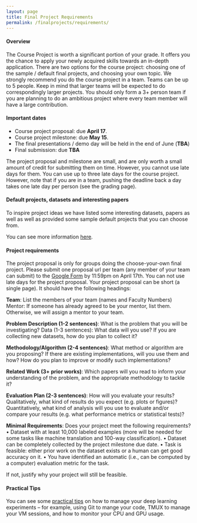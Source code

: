 ```yaml
---
layout: page
title: Final Project Requirements
permalink: /finalprojects/requirements/
---
```


#### Overview

The Course Project is worth a significant portion of your grade. It offers
you the chance to apply your newly acquired skills towards an in-depth
application. There are two options for the course project: choosing one of the sample / default
final projects, and choosing your own topic. We strongly recommend you do
the course project in a team. Teams can be up to 5 people. Keep in mind
that larger teams will be expected to do correspondingly larger projects.
 You should only form a 3+ person team if you are planning to do an ambitious
 project where every team member will have a large contribution.


#### Important dates

- Course project proposal: due **April 17**.
- Course project milestone: due **May 15**.
- The final presentations / demo day will be held in the end of June (**TBA**)
- Final submission: due **TBA**

The project proposal and milestone are small, and are only worth a small amount of credit for submitting them on time. However, you cannot use late days for them. You can use up to three late days for the course project. However, note that if you are in a team, pushing the deadline back a day takes one late day per person (see the grading page).

#### Default projects, datasets and interesting papers
To inspire project ideas we have listed some interesting datasets, papers
as well as well as provided some sample default projects that you can choose from.

You can see more information [here](/finalprojects/project-inspirations).

#### Project requirements

The project proposal is only for groups doing the choose-your-own final project.
Please submit one proposal url per team (any member of your team can submit) to
the [Google Form](https://goo.gl/forms/EYkMR5YaZf4vMKs12) by 11:59pm on April 17th. You can not use late days for the project proposal.
Your project proposal can be short (a single page). It should have the following headings:

**Team**: List the members of your team (names and Faculty Numbers)
Mentor: If someone has already agreed to be your mentor, list them. Otherwise, we will assign a mentor
to your team.

**Problem Description (1-2 sentences)**: What is the problem that you will be investigating?
Data (1-3 sentences): What data will you use? If you are collecting new datasets, how do you plan to
collect it?

**Methodology/Algorithm (2-4 sentences)**: What method or algorithm are you proposing? If there
are existing implementations, will you use them and how? How do you plan to improve or modify such
implementations?

**Related Work (3+ prior works)**: Which papers will you read to inform your understanding of the
problem, and the appropriate methodology to tackle it?

**Evaluation Plan (2-3 sentences)**: How will you evaluate your results? Qualitatively, what kind of results
do you expect (e.g. plots or figures)? Quantitatively, what kind of analysis will you use to evaluate and/or
compare your results (e.g. what performance metrics or statistical tests)?

**Minimal Requirements**: Does your project meet the following requirements?
• Dataset with at least 10,000 labeled examples (more will be needed for some tasks like machine translation
and 100-way classification).
• Dataset can be completely collected by the project milestone due date.
• Task is feasible: either prior work on the dataset exists or a human can get good accuracy on it.
• You have identified an automatic (i.e., can be computed by a computer) evaluation metric for the task.


If not, justify why your project will still be feasible.

#### Practical Tips
You can see some [practical tips](https://docs.google.com/document/d/1z9ST0IvxHQ3HXSAOmpcVbFU5zesMeTtAc9km6LAPJxk/edit)
on how to manage your deep learning experiments – for example, using Git to mange your code, TMUX to manage
your VM sessions, and how to monitor your CPU and GPU usage.